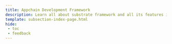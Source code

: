 ```yaml
---
title: Appchain Development Framework
description: Learn all about substrate framework and all its features including XCM, XCMP, and the ready to use templates
template: subsection-index-page.html
hide: 
 - toc
 - feedback
---
```


